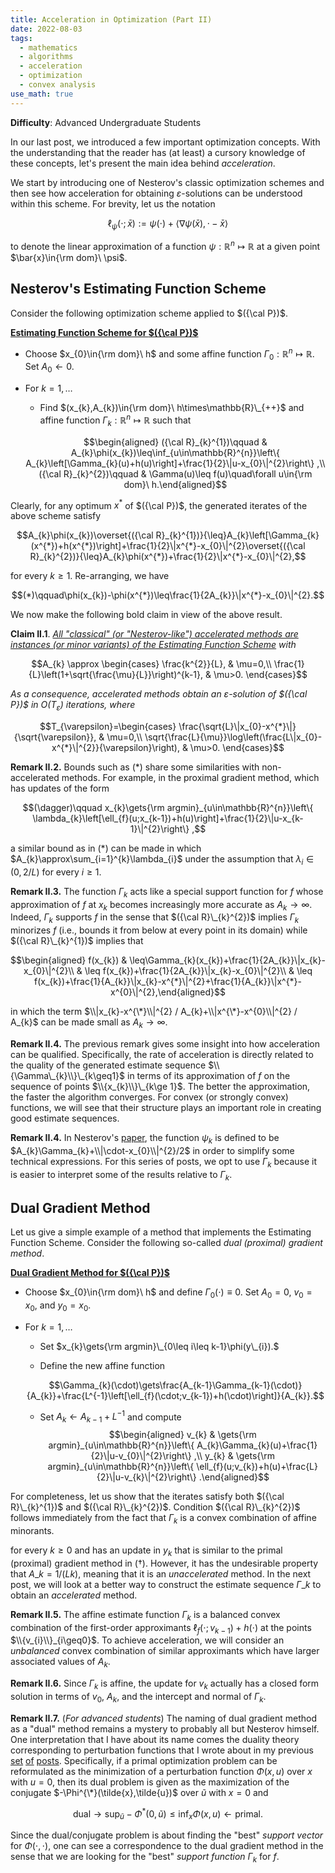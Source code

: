 ```yaml
---
title: Acceleration in Optimization (Part II)
date: 2022-08-03
tags: 
  - mathematics
  - algorithms
  - acceleration
  - optimization
  - convex analysis
use_math: true
---
```


**Difficulty**: Advanced Undergraduate Students

In our last post, we introduced a few important optimization concepts. With the understanding that the reader has (at least) a cursory knowledge of these concepts, let's present the main idea behind *acceleration*.

We start by introducing one of Nesterov's classic optimization schemes and then see how acceleration for obtaining $\varepsilon$-solutions can be understood within this scheme. For brevity, let us the notation 

$$\ell_{\psi}(\cdot;\bar{x}):=\psi(\cdot)+\left\langle \nabla\psi(\bar{x}),\cdot-\bar{x}\right\rangle$$ 

to denote the linear approximation of a function $\psi:\mathbb{R}^{n}\mapsto\mathbb{R}$ at a given point $\bar{x}\in{\rm dom}\ \psi$.

## Nesterov's Estimating Function Scheme

Consider the following optimization scheme applied to $({\cal P})$.

<ins>**Estimating Function Scheme for $({\cal P})$**</ins>

-   Choose $x_{0}\in{\rm dom}\ h$ and some affine function $\Gamma_{0}:\mathbb{R}^{n}\mapsto\mathbb{R}$. Set $A_{0}\gets0$.

-   For $k=1,\ldots$

    *  Find $(x_{k},A_{k})\in{\rm dom}\ h\times\mathbb{R}\_{++}$ and affine function $\Gamma_{k}:\mathbb{R}^{n}\mapsto\mathbb{R}$ such that 
    
    $$\begin{aligned}
        ({\cal R}_{k}^{1})\qquad & A_{k}\phi(x_{k})\leq\inf_{u\in\mathbb{R}^{n}}\left\{ A_{k}\left[\Gamma_{k}(u)+h(u)\right]+\frac{1}{2}\|u-x_{0}\|^{2}\right\} ,\\
        ({\cal R}_{k}^{2})\qquad & \Gamma(u)\leq f(u)\quad\forall u\in{\rm dom}\ h.\end{aligned}$$

Clearly, for any optimum $x^{*}$ of $({\cal P})$, the generated iterates of the above scheme satisfy 

$$A_{k}\phi(x_{k})\overset{({\cal R}_{k}^{1})}{\leq}A_{k}\left[\Gamma_{k}(x^{*})+h(x^{*})\right]+\frac{1}{2}\|x^{*}-x_{0}\|^{2}\overset{({\cal R}_{k}^{2})}{\leq}A_{k}\phi(x^{*})+\frac{1}{2}\|x^{*}-x_{0}\|^{2},$$ 

for every $k\geq1$. Re-arranging, we have 

$$(*)\qquad\phi(x_{k})-\phi(x^{*})\leq\frac{1}{2A_{k}}\|x^{*}-x_{0}\|^{2}.$$ 

We now make the following bold claim in view of the above result.

**Claim II.1**. <ins>*All "classical" (or "Nesterov-like") accelerated methods are instances (or minor variants) of the Estimating Function Scheme*</ins> *with*

$$A_{k} \approx \begin{cases}
\frac{k^{2}}{L}, & \mu=0,\\
\frac{1}{L}\left(1+\sqrt{\frac{\mu}{L}}\right)^{k-1}, & \mu>0.
\end{cases}$$ 

*As a consequence, accelerated methods obtain an $\varepsilon$-solution of $({\cal P})$ in $O(T_{\varepsilon})$ iterations, where*

$$T_{\varepsilon}=\begin{cases}
\frac{\sqrt{L}\|x_{0}-x^{*}\|}{\sqrt{\varepsilon}}, & \mu=0,\\
\sqrt{\frac{L}{\mu}}\log\left(\frac{L\|x_{0}-x^{*}\|^{2}}{\varepsilon}\right), & \mu>0.
\end{cases}$$

**Remark II.2.** Bounds such as $(*)$ share some similarities with non-accelerated methods. For example, in the proximal gradient method, which has updates of the form 

$$(\dagger)\qquad x_{k}\gets{\rm argmin}_{u\in\mathbb{R}^{n}}\left\{ \lambda_{k}\left[\ell_{f}(u;x_{k-1})+h(u)\right]+\frac{1}{2}\|u-x_{k-1}\|^{2}\right\} ,$$ 

a similar bound as in $(*)$ can be made in which $A_{k}\approx\sum_{i=1}^{k}\lambda_{i}$ under the assumption that $\lambda_{i}\in(0,2/L)$ for every $i\geq1$.

**Remark II.3.** The function $\Gamma_{k}$ acts like a special support function for $f$ whose approximation of $f$ at $x_{k}$  becomes increasingly more accurate as $A_{k}\to\infty$. Indeed, $\Gamma_{k}$ supports $f$ in the sense that $({\cal R}\_{k}^{2})$ implies $\Gamma_{k}$ minorizes $f$ (i.e., bounds it from below at every point in its domain) while $({\cal R}\_{k}^{1})$ implies that 

$$\begin{aligned}
f(x_{k}) & \leq\Gamma_{k}(x_{k})+\frac{1}{2A_{k}}\|x_{k}-x_{0}\|^{2}\\
 & \leq f(x_{k})+\frac{1}{2A_{k}}\|x_{k}-x_{0}\|^{2}\\
 & \leq f(x_{k})+\frac{1}{A_{k}}\|x_{k}-x^{*}\|^{2}+\frac{1}{A_{k}}\|x^{*}-x^{0}\|^{2},\end{aligned}$$ 
 
in which the term $\\|x_{k}-x^{\*}\\|^{2} / A_{k}+\\|x^{\*}-x^{0}\\|^{2} / A_{k}$ can be made small as $A_{k}\to\infty$.

**Remark II.4.** The previous remark gives some insight into how acceleration can be qualified. Specifically, the rate of acceleration is directly related to the quality of the generated estimate sequence $\\{\Gamma\_{k}\\}\_{k\geq1}$ in terms of its approximation of $f$ on the sequence of points $\\{x_{k}\\}\_{k\ge 1}$. The better the approximation, the faster the algorithm converges. For convex (or strongly convex) functions, we will see that their structure plays an important role in creating good estimate sequences.

**Remark II.4.** In Nesterov's [paper](https://link.springer.com/content/pdf/10.1007/s10107-012-0629-5.pdf), the function $\psi_{k}$ is defined to be $A_{k}\Gamma_{k}+\\|\cdot-x_{0}\\|^{2}/2$ in order to simplify some technical expressions. For this series of posts, we opt to use $\Gamma_{k}$ because it is easier to interpret some of the results relative to $\Gamma_k$.

## Dual Gradient Method

Let us give a simple example of a method that implements the Estimating Function Scheme. Consider the following so-called *dual (proximal) gradient method*.

<ins>**Dual Gradient Method for $({\cal P})$**</ins>

-   Choose $x_{0}\in{\rm dom}\ h$ and define $\Gamma_{0}(\cdot)\equiv0$. Set $A_{0}=0$, $v_{0}=x_{0}$, and $y_{0}=x_{0}$.

-   For $k=1,\ldots$

    *  Set $x_{k}\gets{\rm argmin}\_{0\leq i\leq k-1}\phi(y\_{i}).$

    *  Define the new affine function 
    
    $$\Gamma_{k}(\cdot)\gets\frac{A_{k-1}\Gamma_{k-1}(\cdot)}{A_{k}}+\frac{L^{-1}\left[\ell_{f}(\cdot;v_{k-1})+h(\cdot)\right]}{A_{k}}.$$

    *  Set $A_{k}\gets A_{k-1}+L^{-1}$ and compute $$\begin{aligned}
        v_{k} & \gets{\rm argmin}_{u\in\mathbb{R}^{n}}\left\{ A_{k}\Gamma_{k}(u)+\frac{1}{2}\|u-v_{0}\|^{2}\right\} ,\\
        y_{k} & \gets{\rm argmin}_{u\in\mathbb{R}^{n}}\left\{ \ell_{f}(u;v_{k})+h(u)+\frac{L}{2}\|u-v_{k}\|^{2}\right\} .\end{aligned}$$

For completeness, let us show that the iterates satisfy both $({\cal R}\_{k}^{1})$ and $({\cal R}\_{k}^{2})$. Condition $({\cal R}\_{k}^{2})$ follows immediately from the fact that $\Gamma_k$ is a convex combination of affine minorants.

 for every $k\geq0$ and has an update in $y_{k}$ that is similar to the primal (proximal) gradient method in $(\dagger)$. However, it has the undesirable property that $A\_{k}=1/(Lk)$, meaning that it is an *unaccelerated* method. In the next post, we will look at a better way to construct the estimate sequence $\Gamma\_{k}$ to obtain an *accelerated* method.

**Remark II.5.** The affine estimate function $\Gamma_{k}$ is a balanced convex combination of the first-order approximants $\ell_{f}(\cdot;v_{k-1})+h(\cdot)$ at the points $\\{v_{i}\\}_{i\geq0}$. To achieve acceleration, we will consider an *unbalanced* convex combination of similar approximants which have larger associated values of $A_k$.

**Remark II.6.** Since $\Gamma_{k}$ is affine, the update for $v_{k}$ actually has a closed form solution in terms of $v_{0}$, $A_{k}$, and the intercept and normal of $\Gamma_{k}$.

**Remark II.7.** (*For advanced students*) The naming of dual gradient method as a "dual" method remains a mystery to probably all but Nesterov himself. One interpretation that I have about its name comes the duality theory corresponding to perturbation functions that I wrote about in my previous [set](../duality01/) [of](../duality02) [posts](../duality03). Specifically, if a primal optimization problem can be reformulated as the minimization of a perturbation function $\Phi(x,u)$ over $x$ with $u=0$, then its dual problem is given as the maximization of the conjugate $-\Phi^{\*}(\tilde{x},\tilde{u})$ over $\tilde{u}$ with $x=0$ and 

$$\text{dual}\to\sup_{\tilde{u}}-\Phi^{*}(0,\tilde{u})\leq\inf_{x}\Phi(x,u)\gets\text{primal}.$$ 

Since the dual/conjugate problem is about finding the "best" *support vector* for $\Phi(\cdot,\cdot)$, one can see a correspondence to the dual gradient method in the sense that we are looking for the "best" *support function* $\Gamma_k$ for $f$.

